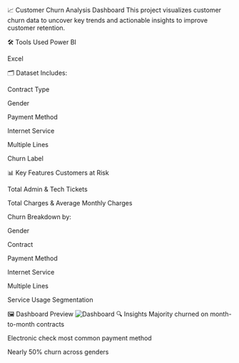 📈 Customer Churn Analysis Dashboard
This project visualizes customer churn data to uncover key trends and actionable insights to improve customer retention.

🛠 Tools Used
Power BI

Excel

🗂 Dataset
Includes:

Contract Type

Gender

Payment Method

Internet Service

Multiple Lines

Churn Label

📊 Key Features
Customers at Risk

Total Admin & Tech Tickets

Total Charges & Average Monthly Charges

Churn Breakdown by:

Gender

Contract

Payment Method

Internet Service

Multiple Lines

Service Usage Segmentation

🖼 Dashboard Preview
![Dashboard](https://yourdomain.com/path/to/dashboard_image.png)
🔍 Insights
Majority churned on month-to-month contracts

Electronic check most common payment method

Nearly 50% churn across genders




